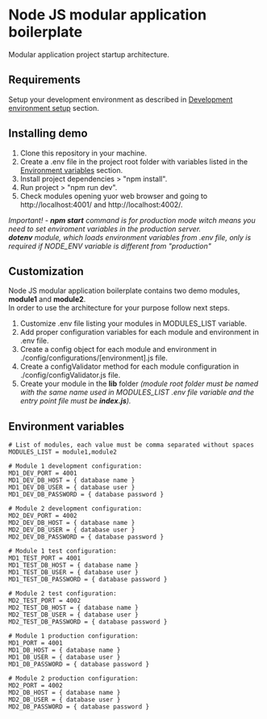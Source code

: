 # Node JS modular application boilerplate

Modular application project startup architecture.

## Requirements

Setup your development environment as described in [Development environment setup](SETUP.md) section.</a>

## Installing demo

1. Clone this repository in your machine.
2. Create a .env file in the project root folder with variables listed in the [Environment variables](#environment-variables) section.
3. Install project dependencies > "npm install".
4. Run project > "npm run dev".
5. Check modules opening yuor web browser and going to http://localhost:4001/ and http://localhost:4002/.

<i>Important! - <strong>npm start</strong> command is for production mode witch means you need to set enviroment variables in the production server.<br><strong>dotenv</strong> module, which loads environment variables from .env file, only is required if NODE_ENV variable is different from "production"</i>

## Customization

Node JS modular application boilerplate contains two demo modules, <strong>module1</strong> and <strong>module2</strong>.<br>
In order to use the architecture for your purpose follow next steps.

1. Customize .env file listing your modules in MODULES_LIST variable.
2. Add proper configuration variables for each module and environment in .env file.
3. Create a config object for each module and environment in ./config/configurations/[environment].js file.
4. Create a configValidator method for each module configuration in ./config/configValidator.js file.
5. Create your module in the <strong>lib</strong> folder <i>(module root folder must be named with the same name used in MODULES_LIST .env file variable and the entry point file must be <strong>index.js</strong>).</i>

## Environment variables

```
# List of modules, each value must be comma separated without spaces
MODULES_LIST = module1,module2

# Module 1 development configuration:
MD1_DEV_PORT = 4001
MD1_DEV_DB_HOST = { database name }
MD1_DEV_DB_USER = { database user }
MD1_DEV_DB_PASSWORD = { database password }

# Module 2 development configuration:
MD2_DEV_PORT = 4002
MD2_DEV_DB_HOST = { database name }
MD2_DEV_DB_USER = { database user }
MD2_DEV_DB_PASSWORD = { database password }

# Module 1 test configuration:
MD1_TEST_PORT = 4001
MD1_TEST_DB_HOST = { database name }
MD1_TEST_DB_USER = { database user }
MD1_TEST_DB_PASSWORD = { database password }

# Module 2 test configuration:
MD2_TEST_PORT = 4002
MD2_TEST_DB_HOST = { database name }
MD2_TEST_DB_USER = { database user }
MD2_TEST_DB_PASSWORD = { database password }

# Module 1 production configuration:
MD1_PORT = 4001
MD1_DB_HOST = { database name }
MD1_DB_USER = { database user }
MD1_DB_PASSWORD = { database password }

# Module 2 production configuration:
MD2_PORT = 4002
MD2_DB_HOST = { database name }
MD2_DB_USER = { database user }
MD2_DB_PASSWORD = { database password }
```
